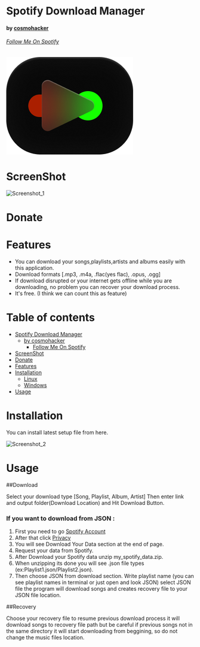 # Spotify Download Manager
#### by [cosmohacker](https://github.com/cosmohacker)
###### [Follow Me On Spotify](https://open.spotify.com/user/217cixzitjjw52l67325r3ypi?si=688baa4151194411)

[![Spoytif Logo](https://raw.githubusercontent.com/cosmohacker/github-components/main/spoytif.png "Spoytif Logo")](https://github.com/cosmohacker/SpoytifDownloadManager "Spoytif Logo")

# ScreenShot
![Screenshot_1](https://user-images.githubusercontent.com/25702402/227925819-cef97956-ef12-4d9a-b71f-9422a62951af.png)

# Donate



# Features

- You can download your songs,playlists,artists and albums easily with this application.
- Download formats [.mp3, .m4a, .flac(yes flac), .opus, .ogg]
- If download disrupted or your internet gets offline while you are downloading, no problem you can recover your download process.
- It's free. (I think we can count this as feature)

Table of contents
=================

<!--ts-->
   * [Spotify Download Manager](#spotify-download-manager)
      * [by cosmohacker](#by-cosmohacker)
        * [Follow Me On Spotify](#follow-me-on-spotify)
   * [ScreenShot](#screenshot)
   * [Donate](#donate)
   * [Features](#features)
   * [Installation](#installation)
      * [Linux](#linux)
      * [Windows](#windows)
   * [Usage](#usage)
<!--te-->

# Installation

You can install latest setup file from here.

![Screenshot_2](https://user-images.githubusercontent.com/25702402/227928089-5d6ad345-0c8a-4184-a64f-f2cd24dd9964.png)


# Usage

##Download

Select your download type [Song, Playlist, Album, Artist]
Then enter link and output folder(Download Location) and Hit Download Button.

### If you want to download from JSON :

1. First you need to go [Spotify Account](https://www.spotify.com/tr/account/overview/?utm_source=spotify&utm_medium=menu&utm_campaign=your_account)
2. After that click [Privacy](https://www.spotify.com/tr/account/privacy/)
3. You will see Download Your Data section at the end of page.
4. Request your data from Spotify.
5. After Download your Spotify data unzip my_spotify_data.zip.
6. When unzipping its done you will see .json file types (ex:Playlist1.json/Playlist2.json).
7. Then choose JSON from download section. Write playlist name (you can see playlist names in terminal or just open and look JSON) select JSON file the program will download songs and creates recovery file to your JSON file location.

##Recovery

Choose your recovery file to resume previous download process it will download songs to recovery file path but be careful if previous songs not in the same directory it will start downloading from beggining, so do not change the music files location.


